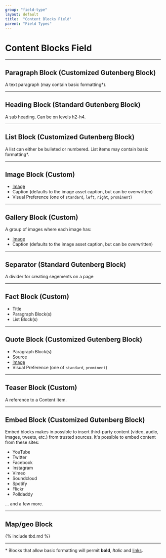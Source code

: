 ```yaml
---
group: "field-type"
layout: default
title:  "Content Blocks Field"
parent: "Field Types"
---
```


# Content Blocks Field

----------

## Paragraph Block (Customized Gutenberg Block)

A text paragraph (may contain basic formatting\*).

----

## Heading Block (Standard Gutenberg Block)

A sub heading. Can be on levels h2-h4.

----

## List Block (Customized Gutenberg Block)

A list can either be bulleted or numbered. List items may contain basic formatting\*.

----

## Image Block (Custom)

* [Image](field-type-image.md)
* Caption (defaults to the image asset caption, but can be overwritten)
* Visual Preference (one of `standard`, `left`, `right`, `prominent`)

----

## Gallery Block (Custom)

A group of images where each image has:

* [Image](field-type-image.md)
* Caption (defaults to the image asset caption, but can be overwritten)

----

## Separator (Standard Gutenberg Block)

A divider for creating segements on a page

----

## Fact Block (Custom)

* Title
* Paragraph Block(s)
* List Block(s)

----

## Quote Block (Customized Gutenberg Block)

* Paragraph Block(s)
* Source
* [Image](field-type-image.md)
* Visual Preference (one of `standard`, `prominent`)

----

## Teaser Block (Custom)

A reference to a Content Item.

----

## Embed Block (Customized Gutenberg Block)

Embed blocks makes in possible to insert third-party content (video, audio, images, tweets, etc.) from
trusted sources. It's possible to embed content from these sites:

* YouTube
* Twitter
* Facebook
* Instagram
* Vimeo
* Soundcloud
* Spotify
* Flickr
* Polldaddy

... and a few more.

----

## Map/geo Block

{% include tbd.md %}

----

\* Blocks that allow basic formatting will permit **bold**, *Italic* and [links](http://oktavilla.se).


